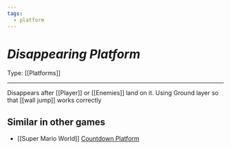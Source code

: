 ```yaml
---
tags:
  - platform
---
```

# _Disappearing Platform_

Type: [[Platforms]]

----


 Disappears after [[Player]] or [[Enemies]] land on it.
 Using Ground layer so that [[wall jump]] works correctly

## Similar in other games

* [[Super Mario World]] [Countdown Platform](https://www.mariowiki.com/Countdown_Platform)